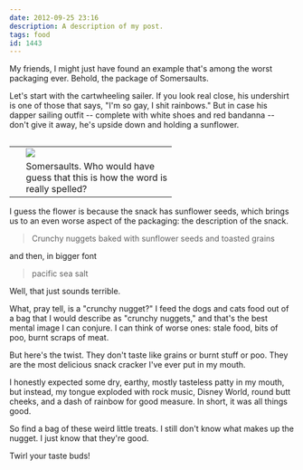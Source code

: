 ```yaml
---
date: 2012-09-25 23:16
description: A description of my post.
tags: food
id: 1443
---
```

My friends, I might just have found an example that's among the worst packaging ever.  Behold, the package of Somersaults.

Let's start with the cartwheeling sailer.  If you look real close, his undershirt is one of those that says, "I'm so gay, I shit rainbows."  But in case his dapper sailing outfit -- complete with white shoes and red bandanna -- don't give it away, he's upside down and holding a sunflower.
<!--more-->
<table cellpadding="2" align="right"><tr><td width="5" rowspan="2"><spacer type="block" width="5" height="1"></td><td width="250" ><img src="/img/somersaults.jpg"></td></tr><tr><td class="caption" width="250">Somersaults.  Who would have guess that this is how the word is really spelled?</td></tr></table>

I guess the flower is because the snack has sunflower seeds, which brings us to an even worse aspect of the packaging:  the description of the snack.

<blockquote>Crunchy nuggets baked with sunflower seeds and toasted grains</blockquote>
and then, in bigger font

<blockquote>pacific sea salt</blockquote>

Well, that just sounds terrible.

What, pray tell, is a "crunchy nugget?"  I feed the dogs and cats food out of a bag that I would describe as "crunchy nuggets," and that's the best mental image I can conjure.  I can think of worse ones:  stale food, bits of poo, burnt scraps of meat.

But here's the twist.  They don't taste like grains or burnt stuff or poo.  They are the most delicious snack cracker I've ever put in my mouth.

I honestly expected some dry, earthy, mostly tasteless patty in my mouth, but instead, my tongue exploded with rock music, Disney World, round butt cheeks, and a dash of rainbow for good measure.  In short, it was all things good.

So find a bag of these weird little treats.  I still don't know what makes up the nugget.  I just know that they're good.

Twirl your taste buds!

